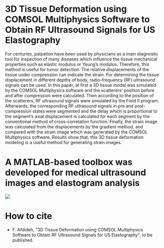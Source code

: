 # 3D Tissue Deformation using COMSOL Multiphysics Software to Obtain RF Ultrasound Signals for US Elastography
For centuries, palpation have been used by physicians as a main diagnostic tool for inspection of many diseases which influence the tissue mechanical properties such as elastic modulus or Young’s modulus. Therefore, this method is useful for tumor detection. The relative displacements of the tissue under compression can indicate the strain. For determining the tissue displacement in different depths of body, radio-frequency (RF) ultrasound signals can be used. In this paper, at first a 3D tissue model was simulated by the COMSOL Multiphysics software and the scatterers’ position before and after compression were calculated. Then according to the position of the scatterers, RF ultrasound signals were simulated by the Field II program. Afterwards, the corresponding RF ultrasound signals in pre and post-compression states were segmented and the delay which is proportional to the segment’s axial displacement is calculated for each segment by the conventional method of cross-correlation function. Finally, the strain image was calculated from the displacements by the gradient method, and compared with the strain image which was generated by the COMSOL Multiphysics software. Results show that, this 3D tissue deformation modeling is a useful method for generating strain images.

# A MATLAB-based toolbox was developed for medical ultrasound images and elastogram analysis
![](ppt/ElastoLab.gif)

# How to cite
* F. Afdideh, "3D Tissue Deformation using COMSOL Multiphysics Software to Obtain RF Ultrasound Signals for US Elastography", to be published.
